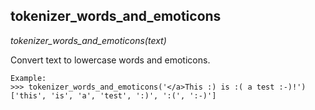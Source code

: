 ## tokenizer_words_and_emoticons



*tokenizer_words_and_emoticons(text)*

Convert text to lowercase words and emoticons.

    Example:
    >>> tokenizer_words_and_emoticons('</a>This :) is :( a test :-)!')
    ['this', 'is', 'a', 'test', ':)', ':(', ':-)']